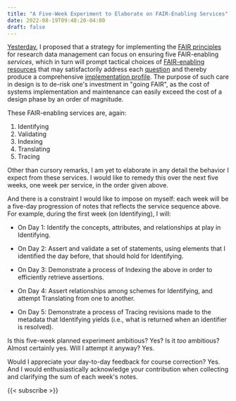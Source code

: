 ```yaml
---
title: "A Five-Week Experiment to Elaborate on FAIR-Enabling Services"
date: 2022-08-19T09:48:20-04:00
draft: false
---
```


[Yesterday](https://donnywinston.com/posts/fair-enabling-services/), I proposed that a strategy for
implementing the [FAIR principles](https://w3id.org/fair/principles/terms/FAIR) for research data
management can focus on ensuring five FAIR-enabling _services_, which in turn will prompt tactical
choices of [FAIR-enabling resources](https://w3id.org/fair/fip/terms/FAIR-Enabling-Resource) that
may satisfactorily address each [question](https://w3id.org/fair/fip/terms/FIP-Question) and thereby
produce a comprehensive [implementation profile](https://w3id.org/fair/fip/terms/FIP-Ontology). The
purpose of such care in design is to de-risk one's investment in "going FAIR", as the cost of
systems implementation and maintenance can easily exceed the cost of a design phase by an order of
magnitude.

These FAIR-enabling services are, again:

1. Identifying
2. Validating
3. Indexing
4. Translating
5. Tracing

Other than cursory remarks, I am yet to elaborate in any detail the behavior I expect from these
services. I would like to remedy this over the next five weeks, one week per service, in the order
given above.

And there is a constraint I would like to impose on myself: each week will be a five-day progression
of notes that reflects the service sequence above. For example, during the first week (on
Identifying), I will:

- On Day 1: Identify the concepts, attributes, and relationships at play in Identifying.

- On Day 2: Assert and validate a set of statements, using elements that I identified the day
  before, that should hold for Identifying.

- On Day 3: Demonstrate a process of Indexing the above in order to efficiently retrieve
  assertions.

- On Day 4: Assert relationships among schemes for Identifying, and attempt Translating from one to
  another.

- On Day 5: Demonstrate a process of Tracing revisions made to the metadata that Identifying
  yields (i.e., what is returned when an identifier is resolved).

Is this five-week planned experiment ambitious? Yes? Is it _too_ ambitious? Almost certainly yes.
Will I attempt it anyway? Yes.

Would I appreciate your day-to-day feedback for course correction? Yes. And I would enthusiastically
acknowledge your contribution when collecting and clarifying the sum of each week's notes.

{{< subscribe >}}